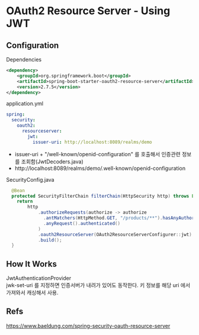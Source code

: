 OAuth2 Resource Server - Using JWT
===================

## Configuration

Dependencies
```xml
<dependency>
    <groupId>org.springframework.boot</groupId>
    <artifactId>spring-boot-starter-oauth2-resource-server</artifactId>
    <version>2.7.5</version>
</dependency>
```

application.yml
```yaml
spring:
  security:
    oauth2:
      resourceserver:
        jwt:
          issuer-uri: http://localhost:8089/realms/demo
```
- issuer-uri + "/well-known/openid-configuration" 를 호출해서 인증관련 정보를 조회함(JwtDecoders.java)
- http://localhost:8089/realms/demo/.well-known/openid-configuration

SecurityConfig.java
```java
  @Bean
  protected SecurityFilterChain filterChain(HttpSecurity http) throws Exception {
    return
        http
            .authorizeRequests(authorize -> authorize
              .antMatchers(HttpMethod.GET, "/products/**").hasAnyAuthority("email", "SCOPE_email")
              .anyRequest().authenticated()
            )
            .oauth2ResourceServer(OAuth2ResourceServerConfigurer::jwt)
            .build();
  }
```

## How It Works
JwtAuthenticationProvider      
jwk-set-uri 를 지정하면 인증서버가 내려가 있어도 동작한다. 키 정보를 해당 uri 에서 가져와서 캐싱해서 사용.


## Refs
https://www.baeldung.com/spring-security-oauth-resource-server